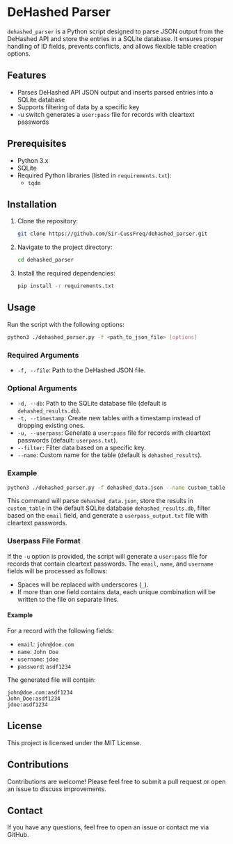 # DeHashed Parser

`dehashed_parser` is a Python script designed to parse JSON output from the DeHashed API and store the entries in a SQLite database. It ensures proper handling of ID fields, prevents conflicts, and allows flexible table creation options.

## Features

- Parses DeHashed API JSON output and inserts parsed entries into a SQLite database
- Supports filtering of data by a specific key
- -u switch generates a `user:pass` file for records with cleartext passwords

## Prerequisites

- Python 3.x
- SQLite
- Required Python libraries (listed in `requirements.txt`):
  - `tqdm`

## Installation

1. Clone the repository:

   ```bash
   git clone https://github.com/Sir-CussFreq/dehashed_parser.git
   ```

2. Navigate to the project directory:

   ```bash
   cd dehashed_parser
   ```

3. Install the required dependencies:

   ```bash
   pip install -r requirements.txt
   ```

## Usage

Run the script with the following options:

   ```bash
   python3 ./dehashed_parser.py -f <path_to_json_file> [options]
   ```

### Required Arguments

- `-f, --file`: Path to the DeHashed JSON file.

### Optional Arguments

- `-d, --db`: Path to the SQLite database file (default is `dehashed_results.db`).
- `-t, --timestamp`: Create new tables with a timestamp instead of dropping existing ones.
- `-u, --userpass`: Generate a `user:pass` file for records with cleartext passwords (default: `userpass.txt`).
- `--filter`: Filter data based on a specific key.
- `--name`: Custom name for the table (default is `dehashed_results`).

### Example

   ```bash
   python3 ./dehashed_parser.py -f dehashed_data.json --name custom_table --filter email -u userpass_output.txt
   ```

This command will parse `dehashed_data.json`, store the results in `custom_table` in the default SQLite database `dehashed_results.db`, filter based on the `email` field, and generate a `userpass_output.txt` file with cleartext passwords.

### Userpass File Format

If the `-u` option is provided, the script will generate a `user:pass` file for records that contain cleartext passwords. The `email`, `name`, and `username` fields will be processed as follows:
- Spaces will be replaced with underscores (`_`).
- If more than one field contains data, each unique combination will be written to the file on separate lines.

#### Example

For a record with the following fields:
- `email`: `john@doe.com`
- `name`: `John Doe`
- `username`: `jdoe`
- `password`: `asdf1234`

The generated file will contain:
```
john@doe.com:asdf1234
John_Doe:asdf1234
jdoe:asdf1234
```

## License

This project is licensed under the MIT License.

## Contributions

Contributions are welcome! Please feel free to submit a pull request or open an issue to discuss improvements.

## Contact

If you have any questions, feel free to open an issue or contact me via GitHub.
